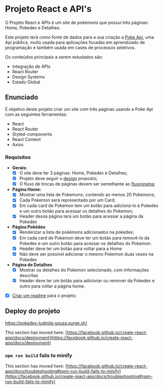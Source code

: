 # **Projeto React e API's**

O Projeto React e APIs é um site de pokémons que possui três páginas: Home, Pokedex e Detalhes. 

Este projeto terá como fonte de dados para a sua criação a [Poke Api](https://pokeapi.co/ "Poke Api"), uma Api pública, muito usada para aplicações focadas em aprendizado de programação e também usada em cases de processos seletivos.

Os conteúdos principais  a serem estudados são:

- Integração de APIs
- React Router
- Design Systems
- Estado Global

## **Enunciado**
É objetivo deste projeto criar um site com três páginas usando a Poke Api com as seguintes ferramentas:

- React
- React Router
- Styled-components
- React Context
- Axios

### **Requisitos**
- **Gerais:**
	- [x] O site deve ter 3 páginas: Home, Pokedex e Detalhes;
	- [x] Projeto deve seguir o [design](https://www.figma.com/file/KseyA2Ofghiek2Cy3ZaDre/Poked%C3%A9x?t=AEi3zEmWmarf1FbP-0 "design") proposto;
	- [x] O fluxo de trocas de páginas devem ser semelhante ao [fluxograma](https://www.figma.com/proto/KseyA2Ofghiek2Cy3ZaDre/Poked%C3%A9x?page-id=0%3A1&node-id=2%3A2&viewport=358%2C197%2C0.27&scaling=scale-down&starting-point-node-id=2%3A2 "fluxograma");
- **Página Home:**
	- [x]  Mostrar uma lista de Pokemons, contendo ao menos 20 Pokemons;
	- [x] Cada Pokemon será representado por um Card;
	- [x] Em cada card de Pokemon tem um botão para adicioná-lo à Pokedex e um outro botão para acessar os detalhes do Pokemon;
	- [x] Header dessa página terá um botão para acessar a página da Pokedex
- **Página Pokédex**
	- [x] Renderizar a lista de pokémons adicionados na pokedex;
	- [x] Em cada card de Pokemon deve ter um botão para removê-lo da Pokedex e um outro botão para acessar os detalhes do Pokemon.
	- [x] Header deve ter um botão para voltar para a Home
	- [x] Não deve ser possível adicionar o mesmo Pokemon duas vezes na Pokedex
- **Página de Detalhes**
	- [x] Mostrar os detalhes do Pokemon selecionado, com informações descritas
	- [x] Header deve ter um botão para adicionar ou remover da Pokedex e outro para voltar a página home.
- [x] [Criar um readme](https://www.youtube.com/watch?v=1QKwP0SJK-c "Crie um readme") para o projeto;

## Deploy do projeto

https://pokedex-ludmila-souza.surge.sh/



This section has moved here: [https://facebook.github.io/create-react-app/docs/deployment](https://facebook.github.io/create-react-app/docs/deployment)

### `npm run build` fails to minify

This section has moved here: [https://facebook.github.io/create-react-app/docs/troubleshooting#npm-run-build-fails-to-minify](https://facebook.github.io/create-react-app/docs/troubleshooting#npm-run-build-fails-to-minify)
